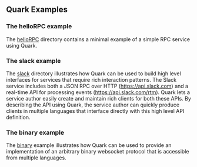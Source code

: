 ## Quark Examples

### The helloRPC example

The [helloRPC](https://github.com/datawire/quark/tree/0.2.x/examples/helloRPC)
directory contains a minimal example of a simple RPC service using
Quark.

### The slack example

The [slack](https://github.com/datawire/quark/tree/0.2.x/examples/slack)
directory illustrates how Quark can be used to build high level
interfaces for services that require rich interaction patterns. The
Slack service includes both a JSON RPC over HTTP
(https://api.slack.com) and a real-time API for processing events
(https://api.slack.com/rtm). Quark lets a service author easily create
and maintain rich clients for both these APIs. By describing the API
using Quark, the service author can quickly produce clients in
multiple languages that interface directly with this high level API
definition.

### The binary example

The [binary](https://github.com/datawire/quark/tree/0.2.x/examples/binary)
example illustrates how Quark can be used to provide an implementation
of an arbitrary binary websocket protocol that is accessible from
multiple languages.
